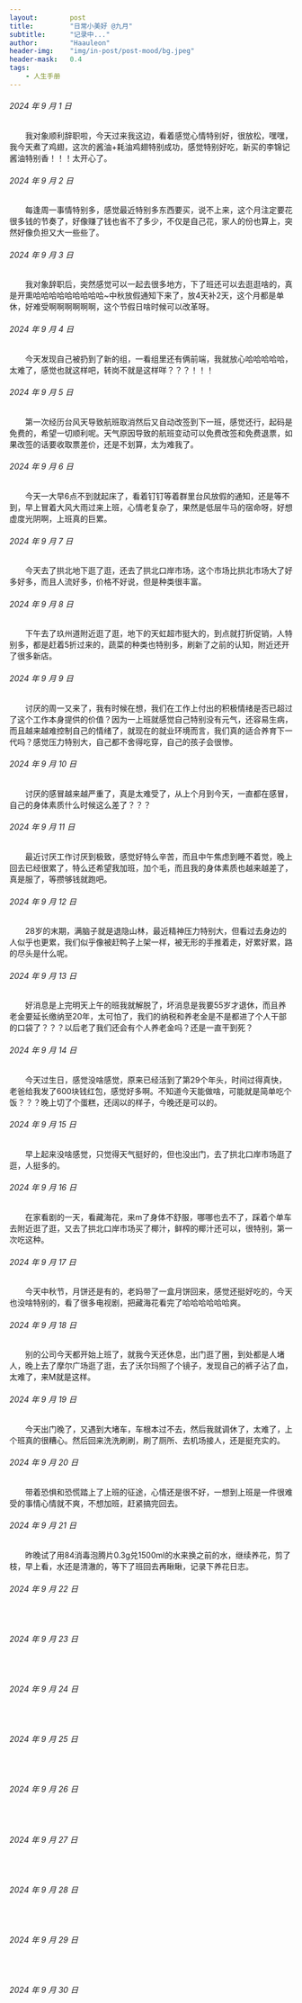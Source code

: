 ```yaml
---
layout:        post
title:         "日常小美好 @九月"
subtitle:      "记录中..."
author:        "Haauleon"
header-img:    "img/in-post/post-mood/bg.jpeg"
header-mask:   0.4
tags:
    - 人生手册
---
```


###### 2024 年 9 月 1 日
&emsp;&emsp;我对象顺利辞职啦，今天过来我这边，看着感觉心情特别好，很放松，嘿嘿，我今天煮了鸡翅，这次的酱油+耗油鸡翅特别成功，感觉特别好吃，新买的李锦记酱油特别香！！！太开心了。

###### 2024 年 9 月 2 日
&emsp;&emsp;每逢周一事情特别多，感觉最近特别多东西要买，说不上来，这个月注定要花很多钱的节奏了，好像赚了钱也省不了多少，不仅是自己花，家人的份也算上，突然好像负担又大一些些了。

###### 2024 年 9 月 3 日
&emsp;&emsp;我对象辞职后，突然感觉可以一起去很多地方，下了班还可以去逛逛啥的，真是开熏哈哈哈哈哈哈哈哈哈~中秋放假通知下来了，放4天补2天，这个月都是单休，好难受啊啊啊啊啊啊，这个节假日啥时候可以改革呀。

###### 2024 年 9 月 4 日
&emsp;&emsp;今天发现自己被扔到了新的组，一看组里还有俩前端，我就放心哈哈哈哈哈，太难了，感觉也就这样吧，转岗不就是这样咩？？？！！！

###### 2024 年 9 月 5 日
&emsp;&emsp;第一次经历台风天导致航班取消然后又自动改签到下一班，感觉还行，起码是免费的，希望一切顺利呢。天气原因导致的航班变动可以免费改签和免费退票，如果改签的话要收取票差价，还是不划算，太为难我了。

###### 2024 年 9 月 6 日
&emsp;&emsp;今天一大早6点不到就起床了，看着钉钉等着群里台风放假的通知，还是等不到，早上冒着大风大雨过来上班，心情老复杂了，果然是低层牛马的宿命呀，好想虚度光阴啊，上班真的巨累。

###### 2024 年 9 月 7 日
&emsp;&emsp;今天去了拱北地下逛了逛，还去了拱北口岸市场，这个市场比拱北市场大了好多好多，而且人流好多，价格不好说，但是种类很丰富。

###### 2024 年 9 月 8 日
&emsp;&emsp;下午去了玖州道附近逛了逛，地下的天虹超市挺大的，到点就打折促销，人特别多，都是赶着5折过来的，蔬菜的种类也特别多，刷新了之前的认知，附近还开了很多新店。

###### 2024 年 9 月 9 日
&emsp;&emsp;讨厌的周一又来了，我有时候在想，我们在工作上付出的积极情绪是否已超过了这个工作本身提供的价值？因为一上班就感觉自己特别没有元气，还容易生病，而且越来越难控制自己的情绪了，就现在的就业环境而言，我们真的适合养育下一代吗？感觉压力特别大，自己都不舍得吃穿，自己的孩子会很惨。

###### 2024 年 9 月 10 日
&emsp;&emsp;讨厌的感冒越来越严重了，真是太难受了，从上个月到今天，一直都在感冒，自己的身体素质什么时候这么差了？？？

###### 2024 年 9 月 11 日
&emsp;&emsp;最近讨厌工作讨厌到极致，感觉好特么辛苦，而且中午焦虑到睡不着觉，晚上回去已经很累了，特么还希望我加班，加个毛，而且我的身体素质也越来越差了，真是服了，等攒够钱就跑吧。

###### 2024 年 9 月 12 日
&emsp;&emsp;28岁的末期，满脑子就是退隐山林，最近精神压力特别大，但看过去身边的人似乎也更累，我们似乎像被赶鸭子上架一样，被无形的手推着走，好累好累，路的尽头是什么呢。

###### 2024 年 9 月 13 日
&emsp;&emsp;好消息是上完明天上午的班我就解脱了，坏消息是我要55岁才退休，而且养老金要延长缴纳至20年，太可怕了，我们的纳税和养老金是不是都进了个人干部的口袋了？？？以后老了我们还会有个人养老金吗？还是一直干到死？

###### 2024 年 9 月 14 日
&emsp;&emsp;今天过生日，感觉没啥感觉，原来已经活到了第29个年头，时间过得真快，老爸给我发了600块钱红包，感觉好多啊。不知道今天能做啥，可能就是简单吃个饭？？？晚上切了个蛋糕，还阔以的样子，今晚还是可以的。

###### 2024 年 9 月 15 日
&emsp;&emsp;早上起来没啥感觉，只觉得天气挺好的，但也没出门，去了拱北口岸市场逛了逛，人挺多的。

###### 2024 年 9 月 16 日
&emsp;&emsp;在家看剧的一天，看藏海花，来m了身体不舒服，哪哪也去不了，踩着个单车去附近逛了逛，又去了拱北口岸市场买了椰汁，鲜榨的椰汁还可以，很特别，第一次吃这种。

###### 2024 年 9 月 17 日
&emsp;&emsp;今天中秋节，月饼还是有的，老妈带了一盒月饼回来，感觉还挺好吃的，今天也没啥特别的，看了很多电视剧，把藏海花看完了哈哈哈哈哈哈爽。

###### 2024 年 9 月 18 日
&emsp;&emsp;别的公司今天都开始上班了，就我今天还休息，出门逛了圈，到处都是人堵人，晚上去了摩尔广场逛了逛，去了沃尔玛照了个镜子，发现自己的裤子沾了血，太难了，来M就是这样。

###### 2024 年 9 月 19 日
&emsp;&emsp;今天出门晚了，又遇到大堵车，车根本过不去，然后我就调休了，太难了，上个班真的很糟心。然后回来洗洗刷刷，刷了厕所、去机场接人，还是挺充实的。

###### 2024 年 9 月 20 日
&emsp;&emsp;带着恐惧和恐慌踏上了上班的征途，心情还是很不好，一想到上班是一件很难受的事情心情就不爽，不想加班，赶紧搞完回去。

###### 2024 年 9 月 21 日
&emsp;&emsp;昨晚试了用84消毒泡腾片0.3g兑1500ml的水来换之前的水，继续养花，剪了枝，早上看，水还是清澈的，等下了班回去再瞅瞅，记录下养花日志。

###### 2024 年 9 月 22 日
&emsp;&emsp;

###### 2024 年 9 月 23 日
&emsp;&emsp;

###### 2024 年 9 月 24 日
&emsp;&emsp;

###### 2024 年 9 月 25 日
&emsp;&emsp;

###### 2024 年 9 月 26 日
&emsp;&emsp;

###### 2024 年 9 月 27 日
&emsp;&emsp;

###### 2024 年 9 月 28 日
&emsp;&emsp;

###### 2024 年 9 月 29 日
&emsp;&emsp;

###### 2024 年 9 月 30 日
&emsp;&emsp;
